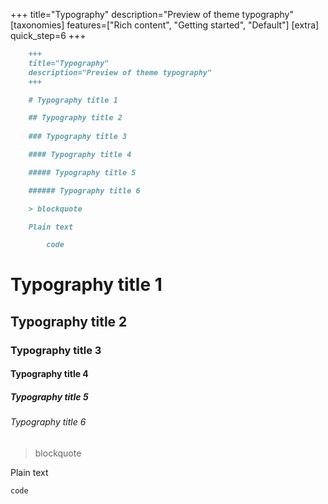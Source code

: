 +++
title="Typography"
description="Preview of theme typography"
[taxonomies]
features=["Rich content", "Getting started", "Default"]
[extra]
quick_step=6
+++


```markdown
    +++
    title="Typography"
    description="Preview of theme typography"
    +++

    # Typography title 1  

    ## Typography title 2  
        
    ### Typography title 3  

    #### Typography title 4  

    ##### Typography title 5

    ###### Typography title 6

    > blockquote

    Plain text

        code
```

# Typography title 1  

## Typography title 2  
    
### Typography title 3  

#### Typography title 4  

##### Typography title 5

###### Typography title 6

> blockquote

Plain text

    code

